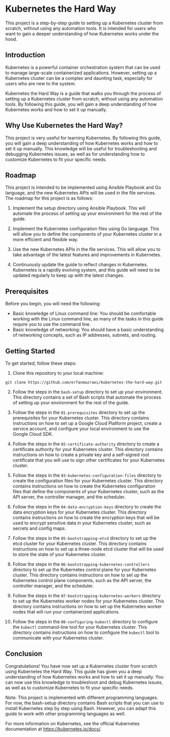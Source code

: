 
# Kubernetes the Hard Way

This project is a step-by-step guide to setting up a Kubernetes cluster from scratch, without using any automation tools. It is intended for users who want to gain a deeper understanding of how Kubernetes works under the hood.

## Introduction

Kubernetes is a powerful container orchestration system that can be used to manage large-scale containerized applications. However, setting up a Kubernetes cluster can be a complex and daunting task, especially for users who are new to the system.

Kubernetes the Hard Way is a guide that walks you through the process of setting up a Kubernetes cluster from scratch, without using any automation tools. By following this guide, you will gain a deep understanding of how Kubernetes works and how to set it up manually.

##  Why Use Kubernetes the Hard Way?

This project is very useful for learning Kubernetes. By following this guide, you will gain a deep understanding of how Kubernetes works and how to set it up manually. This knowledge will be useful for troubleshooting and debugging Kubernetes issues, as well as for understanding how to customize Kubernetes to fit your specific needs.


## Roadmap

This project is intended to be implemented using Ansible Playbook and Go language, and the new Kubernetes APIs will be used in the file services. The roadmap for this project is as follows:

1. Implement the setup directory using Ansible Playbook. This will automate the process of setting up your environment for the rest of the guide.

2. Implement the Kubernetes configuration files using Go language. This will allow you to define the components of your Kubernetes cluster in a more efficient and flexible way.

3. Use the new Kubernetes APIs in the file services. This will allow you to take advantage of the latest features and improvements in Kubernetes.

4. Continuously update the guide to reflect changes in Kubernetes. Kubernetes is a rapidly evolving system, and this guide will need to be updated regularly to keep up with the latest changes.


## Prerequisites

Before you begin, you will need the following:

- Basic knowledge of Linux command line: You should be comfortable working with the Linux command line, as many of the tasks in this guide require you to use the command line.
- Basic knowledge of networking: You should have a basic understanding of networking concepts, such as IP addresses, subnets, and routing.

## Getting Started

To get started, follow these steps:

1. Clone this repository to your local machine:

```
git clone https://github.com/erfanmazraei/kubernetes-the-hard-way.git
```

2. Follow the steps in the `bash-setup` directory to set up your environment. This directory contains a set of Bash scripts that automate the process of setting up your environment for the rest of the guide.

3. Follow the steps in the `01-prerequisites` directory to set up the prerequisites for your Kubernetes cluster. This directory contains instructions on how to set up a Google Cloud Platform project, create a service account, and configure your local environment to use the Google Cloud SDK.

4. Follow the steps in the `02-certificate-authority` directory to create a certificate authority for your Kubernetes cluster. This directory contains instructions on how to create a private key and a self-signed root certificate that you will use to sign other certificates for your Kubernetes cluster.

5. Follow the steps in the `03-kubernetes-configuration-files` directory to create the configuration files for your Kubernetes cluster. This directory contains instructions on how to create the Kubernetes configuration files that define the components of your Kubernetes cluster, such as the API server, the controller manager, and the scheduler.

6. Follow the steps in the `04-data-encryption-keys` directory to create the data encryption keys for your Kubernetes cluster. This directory contains instructions on how to create the encryption keys that will be used to encrypt sensitive data in your Kubernetes cluster, such as secrets and config maps.

7. Follow the steps in the `05-bootstrapping-etcd` directory to set up the etcd cluster for your Kubernetes cluster. This directory contains instructions on how to set up a three-node etcd cluster that will be used to store the state of your Kubernetes cluster.

8. Follow the steps in the `06-bootstrapping-kubernetes-controllers` directory to set up the Kubernetes control plane for your Kubernetes cluster. This directory contains instructions on how to set up the Kubernetes control plane components, such as the API server, the controller manager, and the scheduler.

9. Follow the steps in the `07-bootstrapping-kubernetes-workers` directory to set up the Kubernetes worker nodes for your Kubernetes cluster. This directory contains instructions on how to set up the Kubernetes worker nodes that will run your containerized applications.

10. Follow the steps in the `08-configuring-kubectl` directory to configure the `kubectl` command-line tool for your Kubernetes cluster. This directory contains instructions on how to configure the `kubectl` tool to communicate with your Kubernetes cluster.

## Conclusion

Congratulations! You have now set up a Kubernetes cluster from scratch using Kubernetes the Hard Way. This guide has given you a deep understanding of how Kubernetes works and how to set it up manually. You can now use this knowledge to troubleshoot and debug Kubernetes issues, as well as to customize Kubernetes to fit your specific needs.

Note: This project is implemented with different programming languages. For now, the bash-setup directory contains Bash scripts that you can use to install Kubernetes step by step using Bash. However, you can adapt this guide to work with other programming languages as well.

For more information on Kubernetes, see the official Kubernetes documentation at https://kubernetes.io/docs/.
